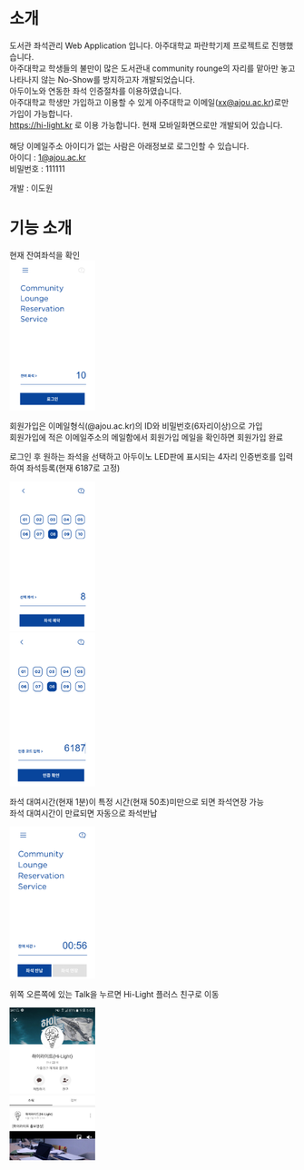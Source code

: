 # 소개
 도서관 좌석관리 Web Application 입니다. 아주대학교 파란학기제 프로젝트로 진행했습니다.<br>
 아주대학교 학생들의 불만이 많은 도서관내 community rounge의 자리를 맡아만 놓고 나타나지 않는 No-Show를 방지하고자 개발되었습니다.<br>
 아두이노와 연동한 좌석 인증절차를 이용하였습니다.<br>
 아주대학교 학생만 가입하고 이용할 수 있게 아주대학교 이메일(xx@ajou.ac.kr)로만 가입이 가능합니다.<br>
 https://hi-light.kr 로 이용 가능합니다. 현재 모바일화면으로만 개발되어 있습니다.<br><br>
 해당 이메일주소 아이디가 없는 사람은 아래정보로 로그인할 수 있습니다.<br>
 아이디 : 1@ajou.ac.kr<br>
 비밀번호 : 111111<br>
 
 개발 : 이도원
 
 # 기능 소개
 현재 잔여좌석을 확인<br>
 <img width="30%" height="30%" src="https://github.com/gch01410/HiLight/blob/master/test/public/images/main.PNG"></img><br>
 
 회원가입은 이메일형식(@ajou.ac.kr)의 ID와 비밀번호(6자리이상)으로 가입<br>
 회원가입에 적은 이메일주소의 메일함에서 회원가입 메일을 확인하면 회원가입 완료<br>
 
 로그인 후 원하는 좌석을 선택하고 아두이노 LED판에 표시되는 4자리 인증번호를 입력하여 좌석등록(현재 6187로 고정)<br>
 
 <span>
 <img width="30%" height="30%" src="https://github.com/gch01410/HiLight/blob/master/test/public/images/seat.PNG" width="70%" height="70%"></img><br>
 <img width="30%" height="30%" src="https://github.com/gch01410/HiLight/blob/master/test/public/images/code.PNG" width="70%" height="70%"></img><br>
 </span>
 
 좌석 대여시간(현재 1분)이 특정 시간(현재 50초)미만으로 되면 좌석연장 가능<br>
 좌석 대여시간이 만료되면 자동으로 좌석반납<br>
 
<img width="30%" height="30%" src="https://github.com/gch01410/HiLight/blob/master/test/public/images/register.PNG" width="70%" height="70%"></img><br>

위쪽 오른쪽에 있는 Talk을 누르면 Hi-Light 플러스 친구로 이동<br>

<img width="30%" height="30%" src="https://github.com/gch01410/HiLight/blob/master/test/public/images/plus.jpg" width="70%" height="70%"></img>

